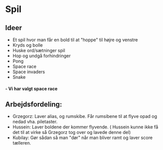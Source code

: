 # Spil

## Ideer
 * Et spil hvor man får en bold til at "hoppe" til højre og venstre
 * Kryds og bolle
 * Huske ord/sætninger spil
 * Hop og undgå forhindringer
 * Pong
 * Space race
 * Space invaders
 * Snake
 
 #### - Vi har valgt space race
 
 ## Arbejdsfordeling:
* Grzegorz: Laver alias, og rumskibe. Får rumsibene til at flyve opad og nedad vha. piletaster.
* Hussein: Laver boldene der kommer flyvende. ( Hussein kunne ikke få det til at virke så Grzegorz tog over og lavede denne del)
* Kubilay: Gør sådan så man "dør" når man bliver ramt og laver score tælleren.
